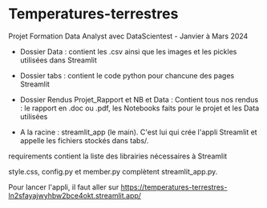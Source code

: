 # Temperatures-terrestres
Projet Formation Data Analyst avec DataScientest - Janvier à Mars 2024

- Dossier Data : contient les .csv ainsi que les images et les pickles utilisées dans Streamlit

- Dossier tabs : contient le code python pour chancune des pages Streamlit

- Dossier Rendus Projet_Rapport et NB et Data : Contient tous nos rendus : le rapport en .doc ou .pdf, les Notebooks faits pour le projet et les Data utilisées

- A la racine :
streamlit_app (le main). C'est lui qui crée l'appli Streamlit et appelle les fichiers stockés dans tabs/.

requirements contient la liste des librairies nécessaires à Streamlit

style.css, config.py et member.py complètent streamlit_app.py.

Pour lancer l'appli, il faut aller sur https://temperatures-terrestres-ln2sfayajwyhbw2bce4okt.streamlit.app/ 